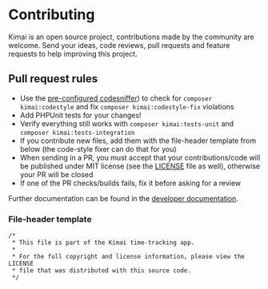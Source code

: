# Contributing

Kimai is an open source project, contributions made by the community are welcome. 
Send your ideas, code reviews, pull requests and feature requests to help improving this project.

## Pull request rules

- Use the [pre-configured codesniffer](.php_cs.dist)) to check for `composer kimai:codestyle` and fix `composer kimai:codestyle-fix` violations
- Add PHPUnit tests for your changes!
- Verify everything still works with `composer kimai:tests-unit` and `composer kimai:tests-integration`
- If you contribute new files, add them with the file-header template from below (the code-style fixer can do that for you)
- When sending in a PR, you must accept that your contributions/code will be published under MIT license (see the [LICENSE](LICENSE) file as well), otherwise your PR will be closed
- If one of the PR checks/builds fails, fix it before asking for a review

Further documentation can be found in the [developer documentation](https://www.kimai.org/documentation/developers.html).

### File-header template 
```
/*
 * This file is part of the Kimai time-tracking app.
 *
 * For the full copyright and license information, please view the LICENSE
 * file that was distributed with this source code.
 */
```

